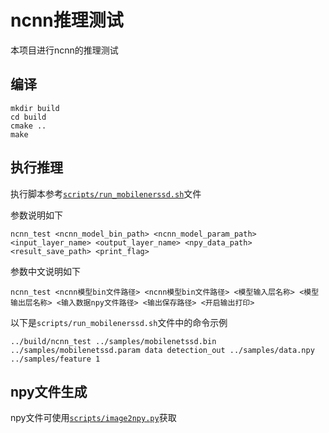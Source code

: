 # ncnn推理测试

本项目进行ncnn的推理测试

## 编译

```shell
mkdir build
cd build
cmake ..
make
```

## 执行推理

执行脚本参考[`scripts/run_mobilenerssd.sh`](scripts/run_mobilenerssd.sh)文件

参数说明如下

```shell
ncnn_test <ncnn_model_bin_path> <ncnn_model_param_path> <input_layer_name> <output_layer_name> <npy_data_path> <result_save_path> <print_flag>
```

参数中文说明如下

```shell
ncnn_test <ncnn模型bin文件路径> <ncnn模型bin文件路径> <模型输入层名称> <模型输出层名称> <输入数据npy文件路径> <输出保存路径> <开启输出打印>
```

以下是`scripts/run_mobilenerssd.sh`文件中的命令示例

```shell
../build/ncnn_test ../samples/mobilenetssd.bin ../samples/mobilenetssd.param data detection_out ../samples/data.npy ../samples/feature 1
```

## npy文件生成

npy文件可使用[`scripts/image2npy.py`](scripts/image2npy.py)获取